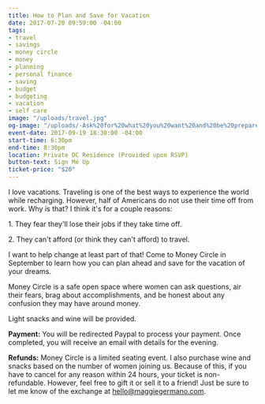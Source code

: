 ```yaml
---
title: How to Plan and Save for Vacation
date: 2017-07-20 09:59:00 -04:00
tags:
- travel
- savings
- money circle
- money
- planning
- personal finance
- saving
- budget
- budgeting
- vacation
- self care
image: "/uploads/travel.jpg"
og-image: "/uploads/-Ask%20for%20what%20you%20want%20and%20be%20prepared%20to%20get%20it.-%20(4).png"
event-date: 2017-09-19 18:30:00 -04:00
start-time: 6:30pm
end-time: 8:30pm
location: Private DC Residence (Provided upon RSVP)
button-text: Sign Me Up
ticket-price: "$20"
---
```


I love vacations. Traveling is one of the best ways to experience the world while recharging. However, half of Americans do not use their time off from work. Why is that? I think it's for a couple reasons:

1\. They fear they'll lose their jobs if they take time off.

2\. They can't afford (or think they can't afford) to travel.

I want to help change at least part of that! Come to Money Circle in September to learn how you can plan ahead and save for the vacation of your dreams.

Money Circle is a safe open space where women can ask questions, air their fears, brag about accomplishments, and be honest about any confusion they may have around money.

Light snacks and wine will be provided.

**Payment:** You will be redirected Paypal to process your payment. Once completed, you will receive an email with details for the evening.

**Refunds:**  Money Circle is a limited seating event. I also purchase wine and snacks based on the number of women joining us. Because of this, if you have to cancel for any reason within 24 hours, your ticket is non-refundable. However, feel free to gift it or sell it to a friend! Just be sure to let me know of the exchange at [hello@maggiegermano.com](mailto:hello@maggiegermano.com).